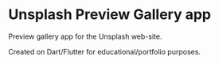 # Unsplash Preview Gallery app

Preview gallery app for the Unsplash web-site.

Created on Dart/Flutter for educational/portfolio purposes.







